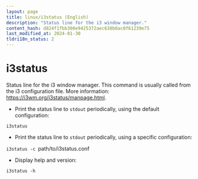 ```yaml
---
layout: page
title: linux/i3status (English)
description: "Status line for the i3 window manager."
content_hash: d824f1fbb300e9425372aec638b0ac0f61239e75
last_modified_at: 2024-01-30
tldri18n_status: 2
---
```

# i3status

Status line for the i3 window manager.
This command is usually called from the i3 configuration file.
More information: <https://i3wm.org/i3status/manpage.html>.

- Print the status line to `stdout` periodically, using the default configuration:

`i3status`

- Print the status line to `stdout` periodically, using a specific configuration:

`i3status -c `<span class="tldr-var badge badge-pill bg-dark-lm bg-white-dm text-white-lm text-dark-dm font-weight-bold">path/to/i3status.conf</span>

- Display help and version:

`i3status -h`
